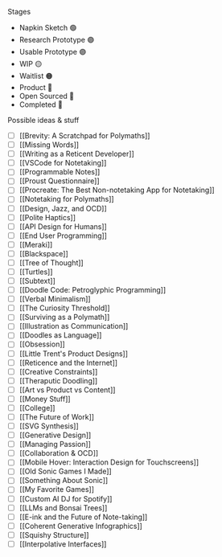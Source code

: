 Stages

- Napkin Sketch 🟢
- Research Prototype 🟣
- Usable Prototype 🟣
- WIP 🟡
- Waitlist 🟠
- Product 🔵
- Open Sourced 🔵
- Completed 🔵

Possible ideas & stuff

- [ ] [[Brevity: A Scratchpad for Polymaths]]
- [ ] [[Missing Words]]
- [ ] [[Writing as a Reticent Developer]]
- [ ] [[VSCode for Notetaking]]
- [ ] [[Programmable Notes]]
- [ ] [[Proust Questionnaire]]
- [ ] [[Procreate: The Best Non-notetaking App for Notetaking]]
- [ ] [[Notetaking for Polymaths]]
- [ ] [[Design, Jazz, and OCD]]
- [ ] [[Polite Haptics]]
- [ ] [[API Design for Humans]]
- [ ] [[End User Programming]]
- [ ] [[Meraki]]
- [ ] [[Blackspace]]
- [ ] [[Tree of Thought]]
- [ ] [[Turtles]]
- [ ] [[Subtext]]
- [ ] [[Doodle Code: Petroglyphic Programming]]
- [ ] [[Verbal Minimalism]]
- [ ] [[The Curiosity Threshold]]
- [ ] [[Surviving as a Polymath]]
- [ ] [[Illustration as Communication]]
- [ ] [[Doodles as Language]]
- [ ] [[Obsession]]
- [ ] [[Little Trent's Product Designs]]
- [ ] [[Reticence and the Internet]]
- [ ] [[Creative Constraints]]
- [ ] [[Theraputic Doodling]]
- [ ] [[Art vs Product vs Content]]
- [ ] [[Money Stuff]]
- [ ] [[College]]
- [ ] [[The Future of Work]]
- [ ] [[SVG Synthesis]]
- [ ] [[Generative Design]]
- [ ] [[Managing Passion]]
- [ ] [[Collaboration & OCD]]
- [ ] [[Mobile Hover: Interaction Design for Touchscreens]]
- [ ] [[Old Sonic Games I Made]]
- [ ] [[Something About Sonic]]
- [ ] [[My Favorite Games]]
- [ ] [[Custom AI DJ for Spotify]]
- [ ] [[LLMs and Bonsai Trees]]
- [ ] [[E-ink and the Future of Note-taking]]
- [ ] [[Coherent Generative Infographics]]
- [ ] [[Squishy Structure]]
- [ ] [[Interpolative Interfaces]]
